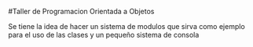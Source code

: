 #Taller de Programacion Orientada a Objetos

Se tiene la idea de hacer un sistema de modulos que sirva como ejemplo para el uso de las clases y un pequeño sistema de consola